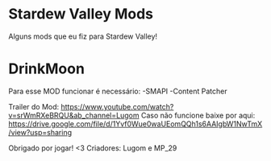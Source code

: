 # Stardew Valley Mods
Alguns mods que eu fiz para Stardew Valley!

# DrinkMoon
Para esse MOD funcionar é necessário:
-SMAPI
-Content Patcher

Trailer do Mod: https://www.youtube.com/watch?v=srWmRXeBRQU&ab_channel=Lugom
Caso não funcione baixe por aqui: https://drive.google.com/file/d/1Yvf0Wue0waUEomQQh1s6AAIgbW1NwTmX/view?usp=sharing

Obrigado por jogar! <3
Criadores: Lugom e MP_29
